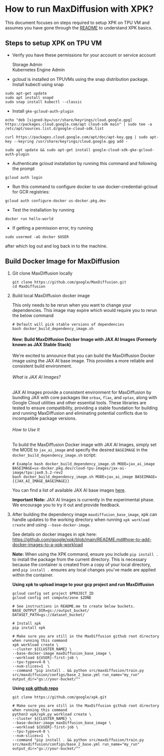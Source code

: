 # How to run MaxDiffusion with XPK?

This document focuses on steps required to setup XPK on TPU VM and assumes you have gone through the [README](https://github.com/google/xpk/blob/main/README.md) to understand XPK basics.

## Steps to setup XPK on TPU VM

* Verify you have these permissions for your account or service account

    Storage Admin \
    Kubernetes Engine Admin

* gcloud is installed on TPUVMs using the snap distribution package. Install kubectl using snap
```shell
sudo apt-get update
sudo apt install snapd
sudo snap install kubectl --classic
```
* Install `gke-gcloud-auth-plugin`
```shell
echo "deb [signed-by=/usr/share/keyrings/cloud.google.gpg] https://packages.cloud.google.com/apt cloud-sdk main" | sudo tee -a /etc/apt/sources.list.d/google-cloud-sdk.list

curl https://packages.cloud.google.com/apt/doc/apt-key.gpg | sudo apt-key --keyring /usr/share/keyrings/cloud.google.gpg add -

sudo apt update && sudo apt-get install google-cloud-sdk-gke-gcloud-auth-plugin
```

* Authenticate gcloud installation by running this command and following the prompt
```
gcloud auth login
```

* Run this command to configure docker to use docker-credential-gcloud for GCR registries:
```
gcloud auth configure-docker us-docker.pkg.dev
```

* Test the installation by running
```
docker run hello-world
```

* If getting a permission error, try running
```
sudo usermod -aG docker $USER
```
after which log out and log back in to the machine.

## Build Docker Image for MaxDiffusion

1. Git clone MaxDiffusion locally

    ```shell
    git clone https://github.com/google/MaxDiffusion.git
    cd MaxDiffusion
    ```
2. Build local MaxDiffusion docker image

    This only needs to be rerun when you want to change your dependencies. This image may expire which would require you to rerun the below command

    ```shell
    # Default will pick stable versions of dependencies
    bash docker_build_dependency_image.sh
    ```

    #### New: Build MaxDiffusion Docker Image with JAX AI Images (Formerly known as JAX Stable Stack)
    We're excited to announce that you can build the MaxDiffusion Docker image using the JAX AI base image. This provides a more reliable and consistent build environment.

    ###### What is JAX AI Images?
    JAX AI Images provide a consistent environment for MaxDiffusion by bundling JAX with core packages like `orbax`, `flax`, and `optax`, along with Google Cloud utilities and other essential tools. These libraries are tested to ensure compatibility, providing a stable foundation for building and running MaxDiffusion and eliminating potential conflicts due to incompatible package versions.

    ###### How to Use It
    To build the MaxDiffusion Docker image with JAX AI Images, simply set the MODE to `jax_ai_image` and specify the desired `BASEIMAGE` in the `docker_build_dependency_image.sh` script:
    
    ```
    # Example bash docker_build_dependency_image.sh MODE=jax_ai_image BASEIMAGE=us-docker.pkg.dev/cloud-tpu-images/jax-ai-image/tpu:jax0.5.2-rev2
    bash docker_build_dependency_image.sh MODE=jax_ai_image BASEIMAGE={{JAX_AI_IMAGE_BASEIMAGE}}
    ```

    You can find a list of available JAX AI base images [here](https://us-docker.pkg.dev/cloud-tpu-images/jax-ai-image/tpu).

    **Important Note:** JAX AI Images is currently in the experimental phase. We encourage you to try it out and provide feedback.

3. After building the dependency image `maxdiffusion_base_image`, xpk can handle updates to the working directory when running `xpk workload create` and using `--base-docker-image`.

    See details on docker images in xpk here: https://github.com/google/xpk/blob/main/README.md#how-to-add-docker-images-to-a-xpk-workload

    **Note:** When using the XPK command, ensure you include `pip install .` to install the package from the current directory. This is necessary because the container is created from a copy of your local directory, and `pip install .` ensures any local changes you've made are applied within the container. 

    __Using xpk to upload image to your gcp project and run MaxDiffusion__

      ```shell
      gcloud config set project $PROJECT_ID
      gcloud config set compute/zone $ZONE

      # See instructions in README.me to create below buckets.
      BASE_OUTPUT_DIR=gs://output_bucket/
      DATASET_PATH=gs://dataset_bucket/

      # Install xpk
      pip install xpk

      # Make sure you are still in the MaxDiffusion github root directory when running this command
      xpk workload create \
      --cluster ${CLUSTER_NAME} \
      --base-docker-image maxDiffusion_base_image \
      --workload ${USER}-first-job \
      --tpu-type=v4-8 \
      --num-slices=1  \
      --command "pip install . && python src/maxdiffusion/train.py src/maxdiffusion/configs/base_2_base.yml run_name="my_run" output_dir="gs://your-bucket/""
      ```

      __Using [xpk github repo](https://github.com/google/xpk.git)__

      ```shell
      git clone https://github.com/google/xpk.git

      # Make sure you are still in the MaxDiffusion github root directory when running this command
      python3 xpk/xpk.py workload create \
      --cluster ${CLUSTER_NAME} \
      --base-docker-image maxDiffusion_base_image \
      --workload ${USER}-first-job \
      --tpu-type=v4-8 \
      --num-slices=1  \
      --command "pip install . && python src/maxdiffusion/train.py src/maxdiffusion/configs/base_2_base.yml run_name="my_run" output_dir="gs://your-bucket/""
      ```